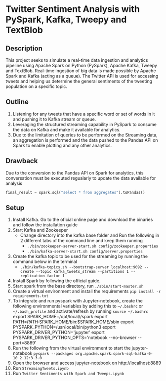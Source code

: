 # Twitter Sentiment Analysis with PySpark, Kafka, Tweepy and TextBlob

## Description 
This project seeks to simulate a real-time data ingestion and analytics pipeline using Apache Spark on Python (PySpark), Apache Kafka, Tweepy and TextBlob. Real-time ingestion of big data is made possible by Apache Spark and Kafka (acting as a queue). The Twitter API is used for accessing tweets and helping us determine the general sentiments of the tweeting population on a specific topic. 

## Outline 
1. Listening for any tweets that have a specific word or set of words in it and pushing it to Kafka stream or queue.
2. Leveraging the structured streaming capability in PySpark to consume the data on Kafka and make it available for analytics. 
3. Due to the limitation of queries to be performed on the Streaming data, an aggregation is performed and the data pushed to the Pandas API on Spark to enable plotting and any other analytics. 

## Drawback 
Due to the conversion to the Pandas API on Spark for analytics, this conversation must be executed regualarly to update the data available for analysis
```py
final_result = spark.sql("select * from aggregates").toPandas() 
```

## Setup 
1. Install Kafka. Go to the oficial online page and download the binaries and follow the installation guide
2. Start Kafka and Zookeeper 
    * Change directory into the kafka base folder and Run the following in 2 different tabs of the command line and keep them running
        * `./bin/zookeeper-server-start.sh config/zookeeper.properties`
        * `./bin/kafka-server-start.sh config/server.properties`
3. Create the kafka topic to be used for the streaming by running the command below in the terminal
    * `./bin/kafka-topics.sh --bootstrap-server localhost:9092 --create --topic kafka_tweets_stream --partitions 1 --replication-factor 1`
4. Install Spark by following the official guide. 
5. Start spark from the base directory, run `./sbin/start-master.sh` 
6. Create a virtual environment and install the requirements `pip install -r requirements.txt` 
7. To integrate and run pyspark with Jupyter-notebook, create the following environmental variables by adding this to `~/.bashrc` or `~/.bash_profile` and activate/refresh by running `source ~/.bashrc`
    export SPARK_HOME=/opt/local//spark
    export PATH=$PATH:$SPARK_HOME/bin:$SPARK_HOME/sbin
    export PYSPARK_PYTHON=/usr/local/bin/python3
    export PYSPARK_DRIVER_PYTHON='jupyter'
    export PYSPARK_DRIVER_PYTHON_OPTS='notebook --no-browser --port=8889'
8. Run the following from the virtual environment to start the jupyter-notebook `pyspark --packages org.apache.spark:spark-sql-kafka-0-10_2.12:3.3.0`
9. Open the browser and access jupyter-notebook on http://localhost:8889 
10. Run `StreamingTweets.ipynb`
11. Run `Twitter Sentiments with Spark and Tweeps.ipynb`





